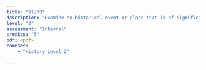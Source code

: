 ```yaml
---
title: "91230"
description: "Examine an historical event or place that is of significance to New Zealanders"
level: "2"
assessment: "Internal"
credits: "5"
pdf: <pdf>
courses:
    - "History Level 2"
    
---
```

